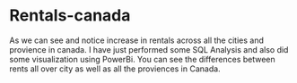 # Rentals-canada
As we can see and notice increase in rentals across all the cities and provience in canada. I have just performed some SQL Analysis and also did some visualization using PowerBi. You can see the differences between rents all over city as well as all the proviences in Canada.
